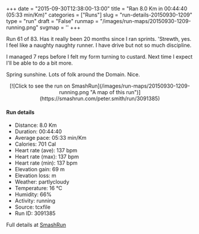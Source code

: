 +++
date = "2015-09-30T12:38:00-13:00"
title = "Ran 8.0 Km in 00:44:40 (05:33 min/Km)"
categories = ["Runs"]
slug = "run-details-20150930-1209"
type = "run"
draft = "False"
runmap = "/images/run-maps/20150930-1209-running.png"
svgmap = '<polyline points="25 0, 26 16, 40 24, 52 47, 51 54, 41 57, 35 63, 29 79, 30 86, 42 98, 49 100, 67 89, 74 79, 75 72, 69 62, 75 73, 68 89, 74 78, 75 74, 69 61, 75 73, 67 90, 76 72, 69 61, 75 74, 68 90, 76 72, 70 62, 75 74, 67 90, 70 86, 75 74, 70 62, 75 74, 67 90, 75 73, 73 68, 70 63, 75 74, 67 90, 75 72, 68 60, 57 59, 47 63, 40 70, 32 70, 37 60, 51 53, 39 38, 38 29, 31 21">'
+++

Run 61 of 83. Has it really been 20 months since I ran sprints. 'Strewth, yes. I feel like a naughty naughty runner. I have drive but not so much discipline. 

I managed 7 reps before I felt my form turning to custard. Next time I expect I'll be able to do a bit more. 

Spring sunshine. Lots of folk around the Domain. Nice. 

 

<!--more-->

<center>
[![Click to see the run on SmashRun](/images/run-maps/20150930-1209-running.png "A map of this run")](https://smashrun.com/peter.smith/run/3091385)
</center>

#### Run details

* Distance: 8.0 Km
* Duration: 00:44:40
* Average pace: 05:33 min/Km
* Calories: 701 Cal
* Heart rate (ave): 137 bpm
* Heart rate (max): 137 bpm
* Heart rate (min): 137 bpm
* Elevation gain: 69 m
* Elevation loss:  m
* Weather: partlycloudy
* Temperature: 16 &deg;C
* Humidity: 66%
* Activity: running
* Source: tcxfile
* Run ID: 3091385

Full details at [SmashRun](https://smashrun.com/peter.smith/run/3091385)